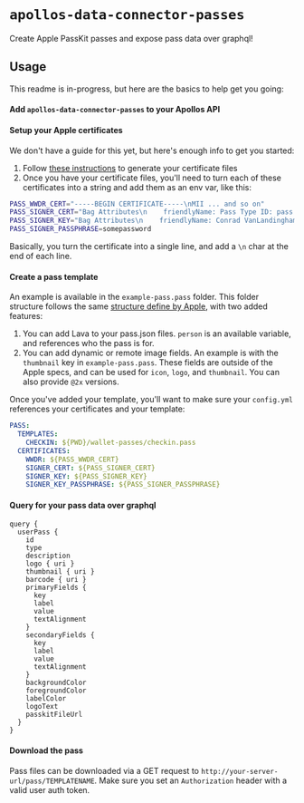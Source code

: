 # `apollos-data-connector-passes`

Create Apple PassKit passes and expose pass data over graphql!

## Usage

This readme is in-progress, but here are the basics to help get you going:

#### Add `apollos-data-connector-passes` to your Apollos API

#### Setup your Apple certificates

We don't have a guide for this yet, but here's enough info to get you started:

1. Follow [these instructions](https://github.com/alexandercerutti/passkit-generator#certificates) to generate your certificate files
2. Once you have your certificate files, you'll need to turn each of these certificates into a string and add them as an env var, like this:

```bash
PASS_WWDR_CERT="-----BEGIN CERTIFICATE-----\nMII ... and so on"
PASS_SIGNER_CERT="Bag Attributes\n    friendlyName: Pass Type ID: pass.com.apollos.testing\n  ... and so on"
PASS_SIGNER_KEY="Bag Attributes\n    friendlyName: Conrad VanLandingham Apollos Testing Key\n  ... and so on"
PASS_SIGNER_PASSPHRASE=somepassword
```

Basically, you turn the certificate into a single line, and add a `\n` char at the end of each line.

#### Create a pass template

An example is available in the `example-pass.pass` folder. This folder structure follows the same [structure define by Apple](https://developer.apple.com/library/archive/documentation/UserExperience/Reference/PassKit_Bundle/Chapters/Introduction.html#//apple_ref/doc/uid/TP40012026-CH0-SW1), with two added features:

1. You can add Lava to your pass.json files. `person` is an available variable, and references who the pass is for.
2. You can add dynamic or remote image fields. An example is with the `thumbnail` key in `example-pass.pass`. These fields are outside of the Apple specs, and can be used for `icon`, `logo`, and `thumbnail`. You can also provide `@2x` versions.

Once you've added your template, you'll want to make sure your `config.yml` references your certificates and your template:

```yaml
PASS:
  TEMPLATES:
    CHECKIN: ${PWD}/wallet-passes/checkin.pass
  CERTIFICATES:
    WWDR: ${PASS_WWDR_CERT}
    SIGNER_CERT: ${PASS_SIGNER_CERT}
    SIGNER_KEY: ${PASS_SIGNER_KEY}
    SIGNER_KEY_PASSPHRASE: ${PASS_SIGNER_PASSPHRASE}
```

#### Query for your pass data over graphql

```gql
query {
  userPass {
    id
    type
    description
    logo { uri }
    thumbnail { uri }
    barcode { uri }
    primaryFields {
      key
      label
      value
      textAlignment
    }
    secondaryFields {
      key
      label
      value
      textAlignment
    }
    backgroundColor
    foregroundColor
    labelColor
    logoText
    passkitFileUrl
  }
}
```

#### Download the pass

Pass files can be downloaded via a GET request to `http://your-server-url/pass/TEMPLATENAME`. Make sure you set an `Authorization` header with a valid user auth token.